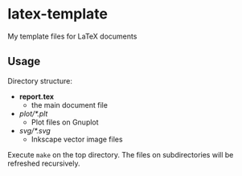 latex-template
==============

My template files for LaTeX documents

Usage
-----

Directory structure:

- __report.tex__
    - the main document file
- _plot/\*.plt_
    - Plot files on Gnuplot
- _svg/\*.svg_
    - Inkscape vector image files

Execute `make` on the top directory. The files on subdirectories will be refreshed recursively.

